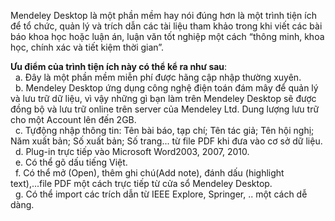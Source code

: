 Mendeley Desktop là một phần mềm hay nói đúng hơn là một trình tiện ích để  tổ chức, quản lý và trích dẫn các tài liệu tham khảo trong khi viết các bài báo khoa học hoặc luận án, luận văn tốt nghiệp một cách “thông minh, khoa học, chính xác và tiết kiệm thời gian”.

<b>Ưu điểm của trình tiện ích này có thể kể ra như sau</b>:<br>
	&nbsp;&nbsp;a. Đây là một phần mềm miễn phí được hãng cập nhập thường xuyên.<br>
	&nbsp;&nbsp;b. Mendeley Desktop ứng dụng công nghệ điện toán đám mây để quản lý và lưu trữ dữ liệu, vì vậy những  gì  bạn  làm  trên  Mendeley  Desktop  sẽ được đồng  bộ và lưu trữ online trên  server  của Mendeley Ltd. Dung lượng lưu trữ cho một Account lên đến 2GB.<br>
	&nbsp;&nbsp;c. Tựđộng nhập thông tin: Tên bài báo, tạp chí;  Tên tác giả; Tên hội nghị; Năm xuất bản; Số xuất bản; Số trang... từ file PDF khi đưa vào cơ sở dữ liệu.<br>
	&nbsp;&nbsp;d. Plug-in trực tiếp vào Microsoft Word2003, 2007, 2010.<br>
	&nbsp;&nbsp;e. Có thể gõ dấu tiếng Việt.<br>
	&nbsp;&nbsp;f. Có thể mở (Open), thêm ghi chú(Add note), đánh dấu (highlight text),...file PDF một cách trực tiếp từ cửa sổ Mendeley Desktop.<br>
	&nbsp;&nbsp;g. Có thể import các trích dẫn từ IEEE Explore, Springer, .. một cách dễ dàng.<br>
